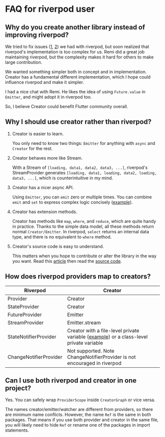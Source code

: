 # FAQ for riverpod user

## Why do you create another library instead of improving riverpod?

We tried to fix issues
([1](https://github.com/rrousselGit/riverpod/issues/1292),
[2](https://github.com/rrousselGit/riverpod/issues/1310)) we had with riverpod,
but soon realized that riverpod's implementation is too complex for us. Remi did
a great job maintaining riverpod, but the complexity makes it hard for others to
make large contribution. 

We wanted something simpler both in concept and in implementation. Creator has a
fundamental different implementation, which I hope could influence riverpod and
make it simpler.

I had a nice chat with Remi. He likes the idea of using `Future.value` in
`Emitter`, and might adopt it in riverpod too.

So, I believe Creator could benefit Flutter community overall.

## Why I should use creator rather than riverpod?

1. Creator is easier to learn.

   You only need to know two things: `Emitter` for anything with `async` and
   `Creator` for the rest.

2. Creator behaves more like Stream.

   With a Stream of `[loading, data1, data2, data3, ...]`, riverpod's StreamProvider
   generates `[loading, data1, loading, data2, loading, data3, ...]`, which is
   counterintuitive in my mind.

3. Creator has a nicer async API.

   Using `Emitter`, you can `emit` zero or multiple times. You can combine
   `emit` and `set` to express complex logic concisely
   ([example](https://dartpad.dev/?id=a6d82a6bb955fa4f42ff50b6c6d90d34)).
   
4. Creator has extension methods.

   Creator has methods like `map`, `where`, and `reduce`, which are quite handy
   in practice. Thanks to the simple data model, all these methods return normal
   `Creator/Emitter`. In riverpod, `select` returns an internal data type, and there is
   no equivalent to `where` method.

5. Creator's source code is easy to understand.
   
   This matters when you hope to contribute or alter the library in the way you
   want. Read this
   [article](https://medium.com/@terryl1900/create-a-flutter-state-management-library-with-100-lines-of-code-e80bd865f4bd)
   then read the [source
   code](https://github.com/terryl1900/creator#read-source-code).

## How does riverpod providers map to creators?

| Riverpod  | Creator |
| ------------- | ------------- |
| Provider  | Creator  |
| StateProvider | Creator |
| FutureProvider | Emitter |
| StreamProvider | Emitter.stream  |
| StateNotifierProvider  | Creator with a file-level private variable ([example](https://dartpad.dev/?id=1a4c338fdf8ef7c4af8f80ddff88f4ec)) or a class-level private variable |
| ChangeNotifierProvider | Not supported. Note ChangeNotifierProvider is not encouraged in riverpod  |

## Can I use both riverpod and creator in one project?

Yes. You can safely wrap `ProviderScope` inside `CreatorGraph` or vice versa.

The names creator/emitter/watcher are different from providers, so there are
minimum name conflicts. However, the name `Ref` is the same in both packages.
That means if you use both provider and creator in the same file, you will
likely need to hide `Ref` or rename one of the packages in import statements.